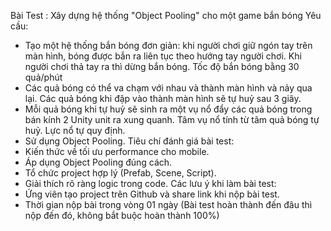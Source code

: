 Bài Test : Xây dựng hệ thống "Object Pooling" cho một game bắn bóng 
Yêu cầu:
  - Tạo một hệ thống bắn bóng đơn giản: khi người chơi giữ ngón tay trên màn hình, bóng được bắn ra liên tục theo hướng tay người chơi. Khi người chơi thả tay ra thì dừng bắn bóng. Tốc độ bắn bóng bằng 30 quả/phút
  - Các quả bóng có thể va chạm với nhau và thành màn hình và nảy qua lại. Các quả bóng khi đập vào thành màn hình sẽ tự huỷ sau 3 giây.
  - Mỗi quả bóng khi tự huỷ sẽ sinh ra một vụ nổ đẩy các quả bóng trong bán kính 2 Unity unit ra xung quanh. Tâm vụ nổ tính từ tâm quả bóng tự huỷ. Lực nổ tự quy định.
  - Sử dụng Object Pooling.
Tiêu chí đánh giá bài test:
  - Kiến thức về tối ưu performance cho mobile.
  - Áp dụng Object Pooling đúng cách.
  - Tổ chức project hợp lý (Prefab, Scene, Script).
  - Giải thích rõ ràng logic trong code.
Các lưu ý khi làm bài test:
  - Ứng viên tạo project trên Github và share link khi nộp bài test.
  - Thời gian nộp bài trong vòng 01 ngày (Bài test hoàn thành đến đâu thì nộp đến đó, không bắt buộc hoàn thành 100%)
